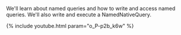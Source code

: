 ---
---

We'll learn about named queries and how to write and access named queries. We'll also write and execute a NamedNativeQuery.

{% include youtube.html param="o_P-p2b_k6w" %}